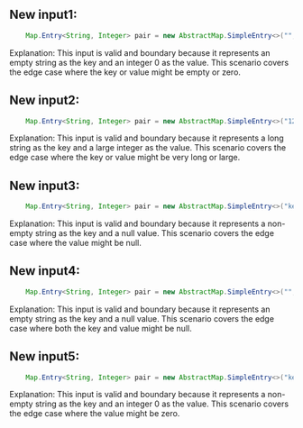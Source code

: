 ## New input1:
```java
    Map.Entry<String, Integer> pair = new AbstractMap.SimpleEntry<>("", 0);
```
Explanation: This input is valid and boundary because it represents an empty string as the key and an integer 0 as the value. This scenario covers the edge case where the key or value might be empty or zero.

## New input2:
```java
    Map.Entry<String, Integer> pair = new AbstractMap.SimpleEntry<>("1234567890", 1234567890);
```
Explanation: This input is valid and boundary because it represents a long string as the key and a large integer as the value. This scenario covers the edge case where the key or value might be very long or large.

## New input3:
```java
    Map.Entry<String, Integer> pair = new AbstractMap.SimpleEntry<>("key", null);
```
Explanation: This input is valid and boundary because it represents a non-empty string as the key and a null value. This scenario covers the edge case where the value might be null.

## New input4:
```java
    Map.Entry<String, Integer> pair = new AbstractMap.SimpleEntry<>("", null);
```
Explanation: This input is valid and boundary because it represents an empty string as the key and a null value. This scenario covers the edge case where both the key and value might be null.

## New input5:
```java
    Map.Entry<String, Integer> pair = new AbstractMap.SimpleEntry<>("key", 0);
```
Explanation: This input is valid and boundary because it represents a non-empty string as the key and an integer 0 as the value. This scenario covers the edge case where the value might be zero.
